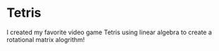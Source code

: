 # Tetris
I created my favorite video game Tetris using linear algebra to create a rotational matrix alogrithm!
